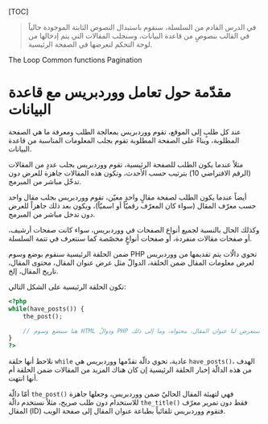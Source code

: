 [TOC]

> في الدرس القادم من السلسلة، سنقوم باستبدال النصوص الثابتة الموجودة حالياً في القالب بنصوصٍ من قاعدة البيانات، وسنجلب المقالات التي يتم إدخالها من لوحة التحكم لنعرضها في الصفحة الرئيسية.


The Loop
Common functions
Pagination

# مقدّمة حول تعامل ووردبريس مع قاعدة البيانات

عند كل طلبٍ إلى الموقع، تقوم ووردبريس بمعالجة الطلب ومعرفة ما هي الصفحة المطلوبة، وبناءً على الصفحة المطلوبة تقوم بجلب المعلومات المناسبة من قاعدة البيانات.

مثلاً عندما يكون الطلب للصفحة الرئيسية، تقوم ووردبريس بجلب عددٍ من المقالات (الرقم الافتراضي 10) بترتيب حسب الأحدث، وتكون هذه المقالات جاهزة للعرض دون تدخّل مباشر من المبرمج.

أيضاً عندما يكون الطلب لصفحة مقالٍ واحدٍ معيّن، تقوم ووردبريس بجلب مقال واحد حسب معرّف المقال (سواء كان المعرّف رقميّاً أو اسميّاً)، ويكون بعد ذلك جاهزاً للعرض دون تدخل مباشر من المبرمج.

وكذلك الحال بالنسبة لجميع أنواع الصفحات في ووردبريس، سواء كانت صفحات أرشيف، أو صفحات مقالات منفردة، أو صفحات أنواعٍ مخصّصة كما سنتعرف في تتمة السلسلة.

ضمن الحلقة الرئيسية سنقوم بوضع وسوم PHP تحوي دالّات يتم تقديمها من ووردبريس لعرض معلومات المقال ضمن الحلقة، الدوالّ مثل عرض عنوان المقال، محتوى المقال، تاريخ المقال، إلخ.

تكون الحلقة الرئيسية على الشكل التالي:
```php
<?php
while(have_posts()) {
	the_post();

	// هنا سنضع وسوم HTML ودوالّ PHP التي ستعرض لنا عنوان المقال، محتواه، وما إلى ذلك.
}
?>
```

نلاحظ أنها حلقة `while` عادية، تحوي دالّة تقدّمها ووردبريس هي `have_posts()`، الهدف من هذه الدالّة إخبار الحلقة الرئيسية إن كان هناك المزيد من المقالات ضمن الحلقة أم أنها انتهت.

أمّا دالّة `the_post()` فهي لتهيئة المقال الحاليّ ضمن ووردبريس، وجعلها جاهزة للاستخدام دون طلب صريح، مثلاً نستخدم دالّة `the_title()` فقط دون تمرير معرّف المقال (ID) فتقوم ووردبريس تلقائياً بطباعة عنوان المقال إلى صفحة الويب.
